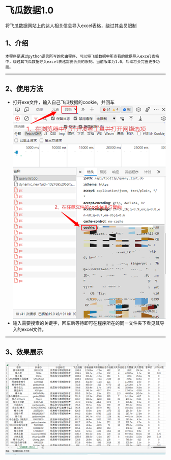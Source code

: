 # 飞瓜数据1.0
将飞瓜数据网站上的达人相关信息导入excel表格，绕过其会员限制
## 1、介绍
	本程序是通过python语言所写的爬虫程序，可以将飞瓜数据中所查看的数据导入excel表格中，绕过其飞瓜数据导入excel表格需要会员的限制。当前版本为1.0，后续将会完善更多功能。
---
## 2、使用方法
* 打开exe文件，输入自己飞瓜数据的cookie，并回车
![](飞瓜数据1.0/飞瓜数据2.png)
* 输入需要搜索的关键字，回车后等待即可在程序所在的同一文件夹下看见其导入的excel文件。
---
## 3、效果展示
![](飞瓜数据1.0/飞瓜数据.png)
